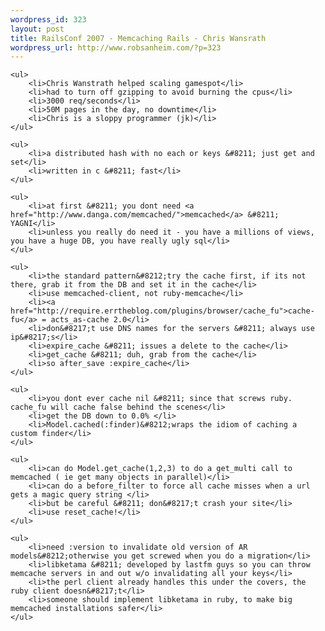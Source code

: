 ```yaml
--- 
wordpress_id: 323
layout: post
title: RailsConf 2007 - Memcaching Rails - Chris Wansrath
wordpress_url: http://www.robsanheim.com/?p=323
---
```

	<ul>
		<li>Chris Wanstrath helped scaling gamespot</li>
		<li>had to turn off gzipping to avoid burning the cpus</li>
		<li>3000 req/seconds</li>
		<li>50M pages in the day, no downtime</li>
		<li>Chris is a sloppy programmer (jk)</li>
	</ul>

	<ul>
		<li>a distributed hash with no each or keys &#8211; just get and set</li>
		<li>written in c &#8211; fast</li>
	</ul>

	<ul>
		<li>at first &#8211; you dont need <a href="http://www.danga.com/memcached/">memcached</a> &#8211; YAGNI</li>
		<li>unless you really do need it - you have a millions of views, you have a huge DB, you have really ugly sql</li>
	</ul>

	<ul>
		<li>the standard pattern&#8212;try the cache first, if its not there, grab it from the DB and set it in the cache</li>
		<li>use memcached-client, not ruby-memcache</li>
		<li><a href="http://require.errtheblog.com/plugins/browser/cache_fu">cache-fu</a> = acts_as-cache 2.0</li>
		<li>don&#8217;t use DNS names for the servers &#8211; always use ip&#8217;s</li>
		<li>expire_cache &#8211; issues a delete to the cache</li>
		<li>get_cache &#8211; duh, grab from the cache</li>
		<li>so after_save :expire_cache</li>
	</ul>

	<ul>
		<li>you dont ever cache nil &#8211; since that screws ruby.  cache_fu will cache false behind the scenes</li>
		<li>get the DB down to 0.0% </li>
		<li>Model.cached(:finder)&#8212;wraps the idiom of caching a custom finder</li>
	</ul>

	<ul>
		<li>can do Model.get_cache(1,2,3) to do a get_multi call to memcached ( ie get many objects in parallel)</li>
		<li>can do a before_filter to force all cache misses when a url gets a magic query string </li>
		<li>but be careful &#8211; don&#8217;t crash your site</li>
		<li>use reset_cache!</li>
	</ul>

	<ul>
		<li>need :version to invalidate old version of AR models&#8212;otherwise you get screwed when you do a migration</li>
		<li>libketama &#8211; developed by lastfm guys so you can throw memcache servers in and out w/o invalidating all your keys</li>
		<li>the perl client already handles this under the covers, the ruby client doesn&#8217;t</li>
		<li>someone should implement libketama in ruby, to make big memcached installations safer</li>
	</ul>
